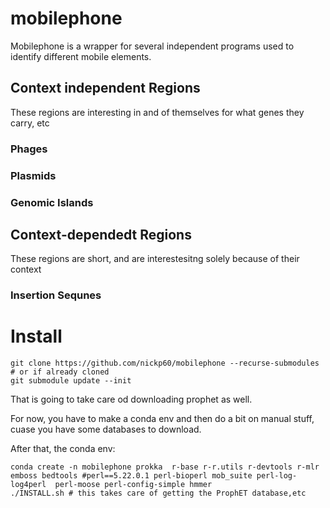 # mobilephone
Mobilephone is a wrapper for several independent programs used to identify different mobile elements.

## Context independent Regions
These regions are interesting in and of themselves for what genes they carry, etc
### Phages
### Plasmids
### Genomic Islands
## Context-dependedt Regions
These regions are short, and are interestesitng solely because of their context
### Insertion Sequnes


# Install

```
git clone https://github.com/nickp60/mobilephone --recurse-submodules
# or if already cloned
git submodule update --init
```

That is going to take care od downloading prophet as well.

For now, you have to make a conda env and then do a bit on manual stuff, cuase you have some databases to download.

After that, the conda env:

```
conda create -n mobilephone prokka  r-base r-r.utils r-devtools r-mlr emboss bedtools #perl==5.22.0.1 perl-bioperl mob_suite perl-log-log4perl  perl-moose perl-config-simple hmmer
./INSTALL.sh # this takes care of getting the ProphET database,etc
```